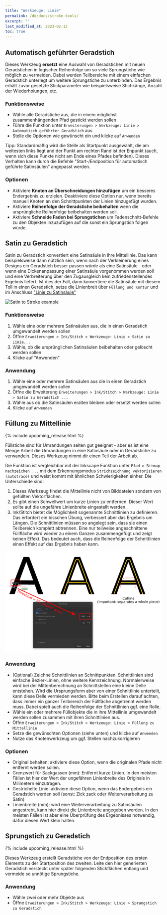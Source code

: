```yaml
---
title: "Werkzeuge: Linie"
permalink: /de/docs/stroke-tools/
excerpt: ""
last_modified_at: 2023-02-12
toc: true
---
```

## Automatisch geführter Geradstich

Dieses Werkzeug **ersetzt** eine Auswahl von Geradstichen mit neuen Geradstichen in logischer Reihenfolge um so viele Sprungstiche wie möglich zu vermeiden.
Dabei werden Teilbereiche mit einem einfachen Geradstich unterlegt um weitere Sprungstiche zu unterbinden. Das Ergebnis erhält zuvor gesetzte Stickparameter wie beispielsweise Stichkänge, Anzahl der Wiederholungen, etc.

### Funktionsweise

- Wähle alle Geradstiche aus, die in einem möglichst zusammenhängenden Pfad gestickt werden sollen
- Führe die Funktion unter `Erweiterungen > Werkzeuge: Linie > Automatisch geführter Geradstich` aus
- Stelle die Optionen wie gewünscht ein und klicke auf `Anwenden`

Tipp: Standardmäßig wird die Stelle als Startpunkt ausgewählt, die am weitesten links liegt and der Punkt am rechten Rand ist der Enpunkt (auch, wenn sich diese Punkte nicht am Ende eines Pfades befinden). Dieses Verhalten kann durch die Befehle "Start-/Endposition für automatisch geführte Satinsäulen" angepasst werden.

### Optionen

- Aktiviere **Knoten an Überschneidungen hinzufügen** um ein besseres Endergebnis zu erzielen. Deaktiviere diese Option nur, wenn bereits manuell Knoten an den Schnittpunkten der Linien hinzugefügt wurden.
- Aktiviere **Reihenfolge der Geradstiche beibehalten** wenn die ursprüngliche Reihenfolge beibehalten werden soll.
- Aktiviere **Schneide Faden bei Sprungstichen** um Fadenschnitt-Befehle zu den Objekten inzuzufügen auf die sonst ein Sprungstich folgen würde.

## Satin zu Geradstich

Satin zu Geradstich konvertiert eine Satinsäule in ihre Mittellinie. Das kann beispielsweise dann nützlich sein, wenn nach der Verkleinerung eines Designs ein Geradstich besser passen würde als eine Satinsäule - oder wenn eine Dickenanpassung einer Satinsäule vorgenommen werden soll und eine Verbreiterung über den Zugausgleich kein zufriedenstellendes Ergebnis liefert. Ist dies der Fall, dann konvertiere die Satinsäule mit diesem Toll in einen Geradstich, setze die Linienbreit über `Füllung und Kontur` und im Anschluss ["Linie zu Satinsäule"](/docs/satin-tools/#convert-line-to-satin)

![Satin to Stroke example](/assets/images/docs/en/satin_to_stroke.png)

### Funktionsweise

1. Wähle eine oder mehrere Satinsäulen aus, die in einen Geradstich umgewandelt werden sollen
2. Öffne `Erweiterungen > Ink/Stitch > Werkzeuge: Linie > Satin zu Linie...`
3. Wähle, ob die ursprünglichen Satinsäulen beibehalten oder gelöscht werden sollen
4. Klicke auf "Anwenden"

### Anwendung

1. Wähle eine oder mehrere Satinsäulen aus die in einen Geradstich umgewandelt werden sollen
2. Öffne die Erweiterung `Erweiterungen > Ink/Stitch > Werkzeuge: Linie > Satin zu Geradstich ...`
3. Wähle aus ob die Satinsäulen eralten bleiben oder ersetzt werden sollen
4. Klicke auf `Anwenden`

## Füllung zu Mittellinie

{% include upcoming_release.html %}

Füllstiche sind für Umrandungen selten gut geeignet - aber es ist eine Menge Arbeit die Umrandungen in eine Satinsäule oder in Geradstiche zu verwandeln. Dieses Werkzeug nimmt dir einen Teil der Arbeit ab.

Die Funktion ist vergleichbar mit der Inkscape Funktion unter `Pfad > Bitmap nachzeichen ...` mit dem Erkennungsmodus `Strichzeichnung vektorisieren (autotrace)` und weist kommt mit ähnlichen Schwierigkeiten einher. Die Unterschiede sind:

1. Dieses Werkzeug findet die Mittellinie nicht von Bilddateien sondern von gefüllten Vektorflächen.
2. Es gibt einen Schwellwert um kurze Linien zu entfernen. Dieser Wert sollte auf die ungefähre Linienbreite eingestellt werden.
3. Ink/Stitch bietet die Möglichkeit sogenannte Schnittlinien zu definieren. Das erfordert ein bisschen Übung, verbessert aber das Ergebnis um Längen. Die Schnittlinien müssen so angelegt sein, dass sie einen Teilbereich komplett abtrennen. Eine nur teilweise angeschnittene Füllfläche wird wieder zu einem Ganzen zusammengefügt und zeigt keinen Effekt. Das bedeutet auch, dass die Reihenfolge der Schnittlinien einen Effekt auf das Ergebnis haben kann.

![Fill to Stroke](/assets/images/docs/en/fill_to_stroke.png)

### Anwendung

*  (Optional) Zeichne Schnittlinien an Schnittpunkten. Schnittlinien sind einfache Bezier-Linien, ohne weitere Kennzeichnung. Normalerweise wird bei der Mittenberechnung an Schnittstellen eine kleine Delle entstehen. Wird die Ursprungsform aber von einer Schnittlinie unterteilt, kann diese Delle vermieden werden. Bitte beim Erstellen darauf achten, dass immer ein ganzer Teilbereich der Füllfäche abgetrennt werden muss. Dabei spielt auch die Reihenfolge der Schnittlinien ggf. eine Rolle.
* Wähle ein oder mehrere Füllobjekte die in ihre Mittellinie umgewandelt werden sollen zusammen mit ihren Schnittlinien aus.
* Öffne `Erweiterungen > Ink/Stitch > Werkzeuge: Linie > Füllung zu Mittellinie`
* Setze die gewünschten Optionen (siehe unten) und klicke auf `Anwenden`
* Nutze das Knotenwerkzeug um ggf. Stellen nachzukorrigieren

### Optionen

* Original behalten: aktiviere diese Option, wenn die originalen Pfade nicht entfernt werden sollen.
* Grenzwert für Sackgassen (mm): Entfernt kurze Linien. In den meisten Fällen ist hier der Wert der ungefähren Linienbreite des Originals in Milimetern einzutragen.
* Gestrichelte Linie: aktiviere diese Option, wenn das Endergebnis ein Geradstich werden soll (sonst: Zick zack oder Weiterverarbeitung zu Satin)
* Linienbreite (mm): wird eine Weiterverarbeitung zu Satinsäulen angestrebt, kann hier direkt die Linienbreite angegeben werden. In den meisten Fällen ist aber eine Überprüfung des Ergebnisses notwendig, dafür diesen Wert klein halten.

## Sprungstich zu Geradstich

{% include upcoming_release.html %}

Dieses Werkzeug erstellt Geradstiche von der Endposition des ersten Elements zu der Startposition des zweiten. Leite den hier generierten Geradstich versteckt unter später folgenden Stickflächen entlang und vermeide so unnötige Sprungstiche.

### Anwendung

* Wähle zwei oder mehr Objekte aus
* Öffne `Erweiterungen > Ink/Stitch > Werkzeuge: Linie > Sprungstich zu Geradstich`

